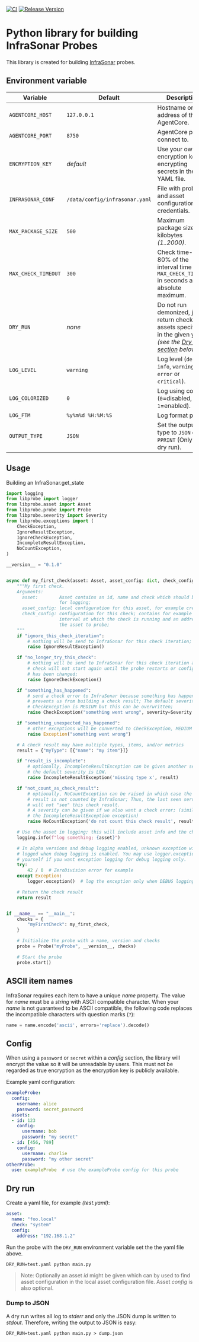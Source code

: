 [![CI](https://github.com/infrasonar/python-libprobe/workflows/CI/badge.svg)](https://github.com/infrasonar/python-libprobe/actions)
[![Release Version](https://img.shields.io/github/release/infrasonar/python-libprobe)](https://github.com/infrasonar/python-libprobe/releases)

# Python library for building InfraSonar Probes

This library is created for building [InfraSonar](https://infrasonar.com) probes.

## Environment variable

Variable            | Default                        | Description
------------------- | ------------------------------ | ------------
`AGENTCORE_HOST`    | `127.0.0.1`                    | Hostname or Ip address of the AgentCore.
`AGENTCORE_PORT`    | `8750`                         | AgentCore port to connect to.
`ENCRYPTION_KEY`    | _default_                      | Use your own encryption key for encrypting secrets in the YAML file.
`INFRASONAR_CONF`   | `/data/config/infrasonar.yaml` | File with probe and asset configuration like credentials.
`MAX_PACKAGE_SIZE`  | `500`                          | Maximum package size in kilobytes _(1..2000)_.
`MAX_CHECK_TIMEOUT` | `300`                          | Check time-out is 80% of the interval time with `MAX_CHECK_TIMEOUT` in seconds as absolute maximum.
`DRY_RUN`           | _none_                         | Do not run demonized, just return checks and assets specified in the given yaml _(see the [Dry run section](#dry-run) below)_.
`LOG_LEVEL`         | `warning`                      | Log level (`debug`, `info`, `warning`, `error` or `critical`).
`LOG_COLORIZED`     | `0`                            | Log using colors (`0`=disabled, `1`=enabled).
`LOG_FTM`           | `%y%m%d %H:%M:%S`              | Log format prefix.
`OUTPUT_TYPE`       | `JSON`                         | Set the output type to `JSON` or `PPRINT` (Only for a dry run).

## Usage

Building an InfraSonar.get_state

```python
import logging
from libprobe import logger
from libprobe.asset import Asset
from libprobe.probe import Probe
from libprobe.severity import Severity
from libprobe.exceptions import (
    CheckException,
    IgnoreResultException,
    IgnoreCheckException,
    IncompleteResultException,
    NoCountException,
)

__version__ = "0.1.0"


async def my_first_check(asset: Asset, asset_config: dict, check_config: dict):
    """My first check.
    Arguments:
      asset:        Asset contains an id, name and check which should be used
                    for logging;
      asset_config: local configuration for this asset, for example credentials;
      check_config: configuration for this check; contains for example the
                    interval at which the check is running and an address of
                    the asset to probe;
    """
    if "ignore_this_check_iteration":
        # nothing will be send to InfraSonar for this check iteration;
        raise IgnoreResultException()

    if "no_longer_try_this_check":
        # nothing will be send to InfraSonar for this check iteration and the
        # check will not start again until the probe restarts or configuration
        # has been changed;
        raise IgnoreCheckException()

    if "something_has_happened":
        # send a check error to InfraSonar because something has happened which
        # prevents us from building a check result; The default severity for a
        # CheckException is MEDIUM but this can be overwritten;
        raise CheckException("something went wrong", severity=Severity.LOW)

    if "something_unexpected_has_happened":
        # other exceptions will be converted to CheckException, MEDIUM severity
        raise Exception("something went wrong")

    # A check result may have multiple types, items, and/or metrics
    result = {"myType": [{"name": "my item"}]}

    if "result_is_incomplete":
        # optionally, IncompleteResultException can be given another severity;
        # the default severity is LOW.
        raise IncompleteResultException('missing type x', result)

    if "not_count_as_check_result":
        # optionally, NoCountException can be raised in which case the check
        # result is not counted by InfraSonar; Thus, the last seen services
        # will not "see" this check result.
        # A severity can be given if we also want a check error; (similar to
        # the IncompleteResultException exception)
        raise NoCountException('do not count this check result', result)

    # Use the asset in logging; this will include asset info and the check key
    logging.info(f"log something; {asset}")

    # In alpha versions and debug logging enabled, unknown exception will be
    # logged when debug logging is enabled. You may use logger.exception()
    # yourself if you want exception logging for debug logging only.
    try:
        42 / 0  # ZeroDivision error for example
    except Exception:
        logger.exception()  # log the exception only when DEBUG logging

    # Return the check result
    return result


if __name__ == "__main__":
    checks = {
        "myFirstCheck": my_first_check,
    }

    # Initialize the probe with a name, version and checks
    probe = Probe("myProbe", __version__, checks)

    # Start the probe
    probe.start()
```

## ASCII item names

InfraSonar requires each item to have a unique _name_ property. The value for _name_ must be a _string_ with ASCII compatible character.
When your _name_ is not guaranteed to be ASCII compatible, the following code replaces the incompatible characters with question marks (`?`):

```python
name = name.encode('ascii', errors='replace').decode()
```

## Config

When using a `password` or `secret` within a _config_ section, the library
will encrypt the value so it will be unreadable by users. This must not be
regarded as true encryption as the encryption key is publicly available.

Example yaml configuration:

```yaml
exampleProbe:
  config:
    username: alice
    password: secret_password
  assets:
  - id: 123
    config:
      username: bob
      password: "my secret"
  - id: [456, 789]
    config:
      username: charlie
      password: "my other secret"
otherProbe:
  use: exampleProbe  # use the exampleProbe config for this probe
```

## Dry run

Create a yaml file, for example _(test.yaml)_:

```yaml
asset:
  name: "foo.local"
  check: "system"
  config:
    address: "192.168.1.2"
```

Run the probe with the `DRY_RUN` environment variable set the the yaml file above.

```
DRY_RUN=test.yaml python main.py
```

> Note: Optionally an asset _id_ might be given which can by used to find asset configuration in the local asset configuration file. Asset _config_ is also optional.

### Dump to JSON
A dry run writes all log to _stderr_ and only the JSON dump is written to _stdout_. Therefore, writing the output to JSON is easy:
```
DRY_RUN=test.yaml python main.py > dump.json
```
